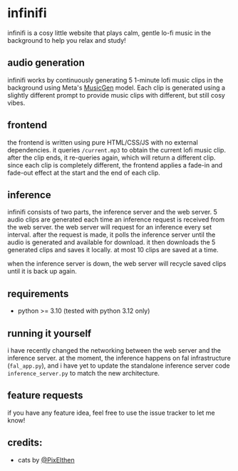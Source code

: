# infinifi

infinifi is a cosy little website that plays calm, gentle lo-fi music in the background to help you relax and study!

## audio generation

infinifi works by continuously generating 5 1-minute lofi music clips in the background using Meta's [MusicGen](https://github.com/facebookresearch/audiocraft/blob/main/docs/MUSICGEN.md) model. Each clip is generated using a slightly different prompt to provide music clips with different, but still cosy vibes.

## frontend

the frontend is written using pure HTML/CSS/JS with no external dependencies. it queries `/current.mp3` to obtain the current lofi music clip. after the clip ends, it re-queries again, which will return a different clip. since each clip is completely different, the frontend applies a fade-in and fade-out effect at the start and the end of each clip.

## inference

infinifi consists of two parts, the inference server and the web server. 5 audio clips are generated each time an inference request is received from the web server. the web server will request for an inference every set interval. after the request is made, it polls the inference server until the audio is generated and available for download. it then downloads the 5 generated clips and saves it locally. at most 10 clips are saved at a time.

when the inference server is down, the web server will recycle saved clips until it is back up again.

## requirements

- python >= 3.10 (tested with python 3.12 only)

## running it yourself

i have recently changed the networking between the web server and the inference server. at the moment, the inference happens on fal infrastructure (`fal_app.py`), and i have yet to update the standalone inference server code `inference_server.py` to match the new architecture.

## feature requests

if you have any feature idea, feel free to use the issue tracker to let me know!

## credits:

- cats by [@PixElthen](https://x.com/pixelthen)

